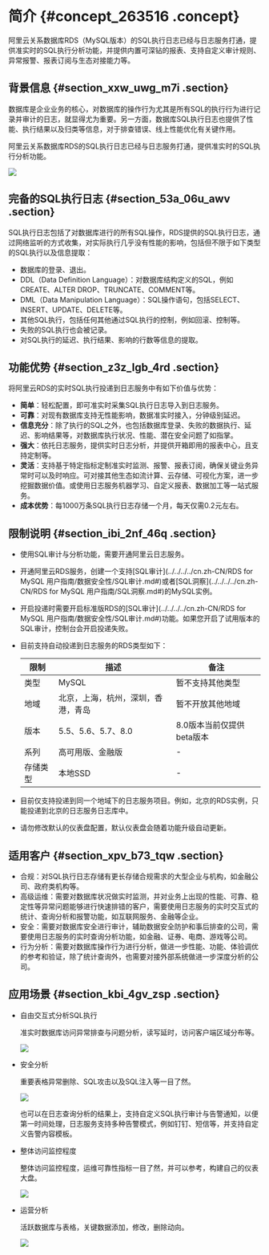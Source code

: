 # 简介 {#concept_263516 .concept}

阿里云关系数据库RDS（MySQL版本）的SQL执行日志已经与日志服务打通，提供准实时的SQL执行分析功能，并提供内置可深钻的报表、支持自定义审计规则、异常报警、报表订阅与生态对接能力等。

## 背景信息 {#section_xxw_uwg_m7i .section}

数据库是企业业务的核心，对数据库的操作行为尤其是所有SQL的执行行为进行记录并审计的日志，就显得尤为重要。另一方面，数据库SQL执行日志也提供了性能、执行结果以及归类等信息，对于排查错误、线上性能优化有关键作用。

阿里云关系数据库RDS的SQL执行日志已经与日志服务打通，提供准实时的SQL执行分析功能。

![](http://static-aliyun-doc.oss-cn-hangzhou.aliyuncs.com/assets/img/217706/155843008447248_zh-CN.png)

## 完备的SQL执行日志 {#section_53a_06u_awv .section}

SQL执行日志包括了对数据库进行的所有SQL操作，RDS提供的SQL执行日志，通过网络监听的方式收集，对实际执行几乎没有性能的影响，包括但不限于如下类型的SQL执行以及信息提取：

-   数据库的登录、退出。
-   DDL（Data Definition Language）：对数据库结构定义的SQL，例如CREATE、ALTER DROP、TRUNCATE、COMMENT等。
-   DML（Data Manipulation Language）：SQL操作语句，包括SELECT、INSERT、UPDATE、DELETE等。
-   其他SQL执行，包括任何其他通过SQL执行的控制，例如回滚、控制等。
-   失败的SQL执行也会被记录。
-   对SQL执行的延迟、执行结果、影响的行数等信息的提取。

## 功能优势 {#section_z3z_lgb_4rd .section}

将阿里云RDS的实时SQL执行投递到日志服务中有如下价值与优势：

-   **简单**：轻松配置，即可准实时采集SQL执行日志导入到日志服务。
-   **可靠**：对现有数据库支持无性能影响，数据准实时接入，分钟级别延迟。
-   **信息充分**：除了执行的SQL之外，也包括数据库登录、失败的数据执行、延迟、影响结果等，对数据库执行状况、性能、潜在安全问题了如指掌。
-   **强大**：依托日志服务，提供实时日志分析，并提供开箱即用的报表中心，且支持定制等。
-   **灵活**：支持基于特定指标定制准实时监测、报警、报表订阅，确保关键业务异常时可以及时响应。可对接其他生态如流计算、云存储、可视化方案，进一步挖掘数据价值。或使用日志服务机器学习、自定义报表、数据加工等一站式服务。
-   **成本优势**：每1000万条SQL执行日志存储一个月，每天仅需0.2元左右。

## 限制说明 {#section_ibi_2nf_46q .section}

-   使用SQL审计与分析功能，需要开通阿里云日志服务。
-   开通阿里云RDS服务，创建一个支持[SQL审计](../../../../cn.zh-CN/RDS for MySQL 用户指南/数据安全性/SQL审计.md#)或者[SQL洞察](../../../../cn.zh-CN/RDS for MySQL 用户指南/SQL洞察.md#)的MySQL实例。
-   开启投递时需要开启标准版RDS的[SQL审计](../../../../cn.zh-CN/RDS for MySQL 用户指南/数据安全性/SQL审计.md#)功能。如果您开启了试用版本的SQL审计，控制台会开启投递失败。
-   目前支持自动投递到日志服务的RDS类型如下：

    |限制|描述|备注|
    |--|--|--|
    |类型|MySQL|暂不支持其他类型|
    |地域|北京，上海，杭州，深圳，香港，青岛|暂不开放其他地域|
    |版本|5.5、5.6、5.7、8.0|8.0版本当前仅提供beta版本|
    |系列|高可用版、金融版|-|
    |存储类型|本地SSD|-|

-   目前仅支持投递到同一个地域下的日志服务项目。例如，北京的RDS实例，只能投递到北京的日志服务日志库中。
-   请勿修改默认的仪表盘配置，默认仪表盘会随着功能升级自动更新。

## 适用客户 {#section_xpv_b73_tqw .section}

-   合规：对SQL执行日志存储有更长存储合规需求的大型企业与机构，如金融公司、政府类机构等。
-   高级运维：需要对数据库状况做实时监测，并对业务上出现的性能、可靠、稳定性等异常问题能够进行快速排错的客户，需要使用日志服务的实时交互式的统计、查询分析和报警功能，如互联网服务、金融等企业。
-   安全：需要对数据库安全进行审计，辅助数据安全防护和事后排查的公司，需要使用日志服务的实时查询分析功能，如金融、证券、电商、游戏等公司。
-   行为分析：需要对数据库操作行为进行分析，做进一步性能、功能、体验调优的参考和验证，除了统计查询外，也需要对接外部系统做进一步深度分析的公司。

## 应用场景 {#section_kbi_4gv_zsp .section}

-   自由交互式分析SQL执行

    准实时数据库访问异常排查与问题分析，读写延时，访问客户端区域分布等。

    ![](http://static-aliyun-doc.oss-cn-hangzhou.aliyuncs.com/assets/img/217706/155843008447307_zh-CN.png)

-   安全分析

    重要表格异常删除、SQL攻击以及SQL注入等一目了然。

    ![](http://static-aliyun-doc.oss-cn-hangzhou.aliyuncs.com/assets/img/217706/155843008447309_zh-CN.png)

    也可以在日志查询分析的结果上，支持自定义SQL执行审计与告警通知，以便第一时间处理，日志服务支持多种告警模式，例如钉钉、短信等，并支持自定义告警内容模板。

-   整体访问监控程度

    整体访问监控程度，运维可靠性指标一目了然，并可以参考，构建自己的仪表大盘。

    ![](http://static-aliyun-doc.oss-cn-hangzhou.aliyuncs.com/assets/img/217706/155843008447311_zh-CN.png)

-   运营分析

    活跃数据库与表格，关键数据添加，修改，删除动向。

    ![](http://static-aliyun-doc.oss-cn-hangzhou.aliyuncs.com/assets/img/217706/155843008447312_zh-CN.png)


